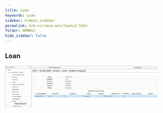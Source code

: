 ```yaml
---
title: Loan
keywords: Loan
sidebar: hrmwin_sidebar
permalink: hrm-nirvana-win/loans2.html
folder: HRMWin   
hide_sidebar: false
---
```


## Loan

![](/images/loans2.jpg)
